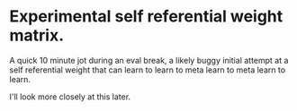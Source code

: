 # Experimental self referential weight matrix.

A quick 10 minute jot during an eval break, a likely buggy initial attempt at a self referential weight that can learn to learn to meta learn to meta learn to learn. 

I'll look more closely at this later.
